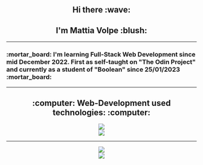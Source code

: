 <h2 style="border-bottom:none" align="center">Hi there :wave:</h2>
<h2 style="border-bottom:none" align="center">I'm Mattia Volpe :blush:</h2>
<hr style="height: 1px">
<h3> :mortar_board: I'm learning Full-Stack Web Development since mid December 2022. First as self-taught on "The Odin Project" and currently as a student of "Boolean" since 25/01/2023 :mortar_board:</h3>
<hr style="height: 1px">
<h2 style="border-bottom:none" align="center">:computer: Web-Development used technologies: :computer:</h2>

<p align="center">
  <a href="https://skillicons.dev">
    <img src="https://skillicons.dev/icons?i=vscode,html,css,bootstrap,js,vue,nodejs,vite,scss,git&perline=5">
  </a>
  <br>
  <a href="https://skillicons.dev">
    <img src="https://skillicons.dev/icons?i=github,postman,stackoverflow&perline=5">
  </a>
</p>
<hr style="height: 1px">
<p align="center">
  <a href="https://github.com/anuraghazra/github-readme-stats">
    <img src="https://github-readme-stats.vercel.app/api?username=mattiavolpe&hide=stars&count_private=true&show_icons=true&theme=transparent&text_color=e1e1e1">
  </a>
  <br>
  <a href="https://github.com/anuraghazra/github-readme-stats">
    <img src="https://github-readme-stats.vercel.app/api/top-langs/?username=mattiavolpe&theme=transparent&text_color=e1e1e1">
  </a>
</p>

<!--
**mattiavolpe/mattiavolpe** is a ✨ _special_ ✨ repository because its `README.md` (this file) appears on your GitHub profile.

Here are some ideas to get you started:

- 🔭 I’m currently working on ...
- 🌱 I’m currently learning ...
- 👯 I’m looking to collaborate on ...
- 🤔 I’m looking for help with ...
- 💬 Ask me about ...
- 📫 How to reach me: ...
- 😄 Pronouns: ...
- ⚡ Fun fact: ...
-->
